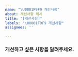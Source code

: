 ```yaml
---
name: "\U0001F9F9 개선사항"
about: 개선사항 제시
title: "[개선사항]"
labels: "\U0001F9F9 개선사항"
assignees: ''

---
```


### 개선하고 싶은 사항을 알려주세요.
